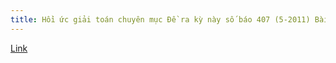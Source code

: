 ```yaml
---
title: Hồi ức giải toán chuyên mục Đề ra kỳ này số báo 407 (5-2011) Bài T12
---
```


[Link](https://drive.google.com/open?id=0B2L_djw49LqvN0lyZnp5dS10VGM)